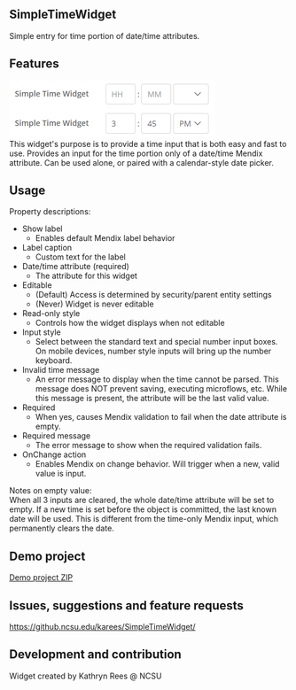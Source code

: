 ## SimpleTimeWidget
Simple entry for time portion of date/time attributes.

## Features
![Sample screenshot](demo.png)  
This widget's purpose is to provide a time input that is both easy and fast to use. 
Provides an input for the time portion only of a date/time Mendix attribute. 
Can be used alone, or paired with a calendar-style date picker. 

## Usage
Property descriptions:  
* Show label
  * Enables default Mendix label behavior  
* Label caption
  * Custom text for the label  
* Date/time attribute (required)  
  * The attribute for this widget
* Editable
  * (Default) Access is determined by security/parent entity settings
  * (Never) Widget is never editable  
* Read-only style
  * Controls how the widget displays when not editable  
* Input style
  * Select between the standard text and special number input boxes.
    On mobile devices, number style inputs will bring up the number keyboard.  
* Invalid time message
  * An error message to display when the time cannot be parsed. 
    This message does NOT prevent saving, executing microflows, etc. 
    While this message is present, the attribute will be the last valid value.  
* Required
  * When yes, causes Mendix validation to fail when the date attribute is empty.  
* Required message
  * The error message to show when the required validation fails.  
* OnChange action
  * Enables Mendix on change behavior. Will trigger when a new, valid value is input.  

Notes on empty value:  
When all 3 inputs are cleared, the whole date/time attribute will be set to empty. 
If a new time is set before the object is committed, the last known date will be used. 
This is different from the time-only Mendix input, which permanently clears the date.  

## Demo project
[Demo project ZIP](https://github.ncsu.edu/karees/SimpleTimeWidget/blob/master/SimpleTimeWidget-Sample.zip)

## Issues, suggestions and feature requests
https://github.ncsu.edu/karees/SimpleTimeWidget/

## Development and contribution
Widget created by Kathryn Rees @ NCSU
